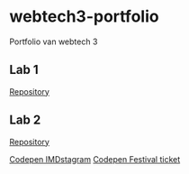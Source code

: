 # webtech3-portfolio
Portfolio van webtech 3

## Lab 1
[Repository](https://github.com/dielanophals/2imd-webtech3-portfolio/tree/master/lab%201)

## Lab 2
[Repository](https://github.com/dielanophals/2imd-webtech3-portfolio/tree/master/lab%202)

[Codepen IMDstagram](https://codepen.io/dielanophals/pen/ZPppZJ)
[Codepen Festival ticket](https://codepen.io/dielanophals/pen/gEwwEY)
